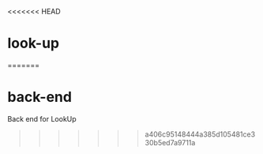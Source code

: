 <<<<<<< HEAD
# look-up
=======
# back-end
Back end for LookUp
>>>>>>> a406c95148444a385d105481ce330b5ed7a9711a
